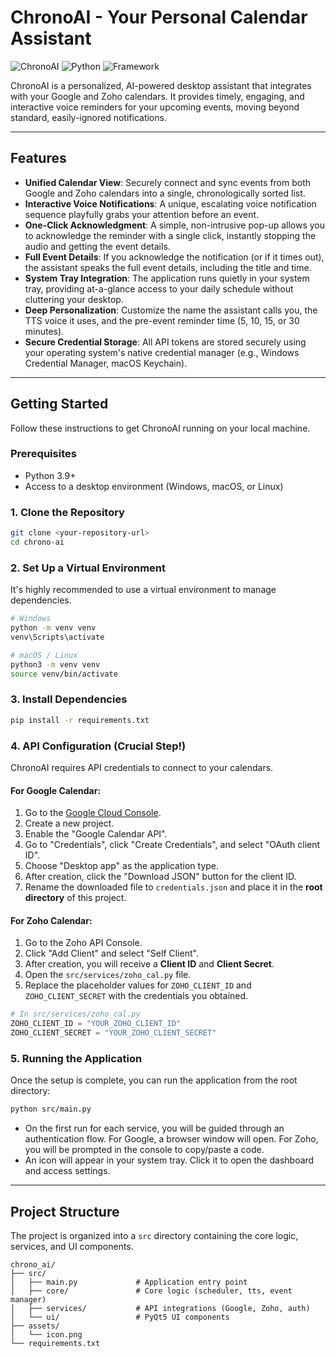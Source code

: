 # ChronoAI - Your Personal Calendar Assistant

![ChronoAI](https://img.shields.io/badge/ChronoAI-v1.0-blue)
![Python](https://img.shields.io/badge/Python-3.9+-brightgreen)
![Framework](https://img.shields.io/badge/Framework-PyQt5-orange)

ChronoAI is a personalized, AI-powered desktop assistant that integrates with your Google and Zoho calendars. It provides timely, engaging, and interactive voice reminders for your upcoming events, moving beyond standard, easily-ignored notifications.

---

## Features

- **Unified Calendar View**: Securely connect and sync events from both Google and Zoho calendars into a single, chronologically sorted list.
- **Interactive Voice Notifications**: A unique, escalating voice notification sequence playfully grabs your attention before an event.
- **One-Click Acknowledgment**: A simple, non-intrusive pop-up allows you to acknowledge the reminder with a single click, instantly stopping the audio and getting the event details.
- **Full Event Details**: If you acknowledge the notification (or if it times out), the assistant speaks the full event details, including the title and time.
- **System Tray Integration**: The application runs quietly in your system tray, providing at-a-glance access to your daily schedule without cluttering your desktop.
- **Deep Personalization**: Customize the name the assistant calls you, the TTS voice it uses, and the pre-event reminder time (5, 10, 15, or 30 minutes).
- **Secure Credential Storage**: All API tokens are stored securely using your operating system's native credential manager (e.g., Windows Credential Manager, macOS Keychain).

---

## Getting Started

Follow these instructions to get ChronoAI running on your local machine.

### Prerequisites

- Python 3.9+
- Access to a desktop environment (Windows, macOS, or Linux)

### 1. Clone the Repository

```bash
git clone <your-repository-url>
cd chrono-ai
```

### 2. Set Up a Virtual Environment

It's highly recommended to use a virtual environment to manage dependencies.

```bash
# Windows
python -m venv venv
venv\Scripts\activate

# macOS / Linux
python3 -m venv venv
source venv/bin/activate
```

### 3. Install Dependencies

```bash
pip install -r requirements.txt
```

### 4. API Configuration (Crucial Step!)

ChronoAI requires API credentials to connect to your calendars.

#### For Google Calendar:

1.  Go to the [Google Cloud Console](https://console.cloud.google.com/).
2.  Create a new project.
3.  Enable the "Google Calendar API".
4.  Go to "Credentials", click "Create Credentials", and select "OAuth client ID".
5.  Choose "Desktop app" as the application type.
6.  After creation, click the "Download JSON" button for the client ID.
7.  Rename the downloaded file to `credentials.json` and place it in the **root directory** of this project.

#### For Zoho Calendar:

1.  Go to the Zoho API Console.
2.  Click "Add Client" and select "Self Client".
3.  After creation, you will receive a **Client ID** and **Client Secret**.
4.  Open the `src/services/zoho_cal.py` file.
5.  Replace the placeholder values for `ZOHO_CLIENT_ID` and `ZOHO_CLIENT_SECRET` with the credentials you obtained.

```python
# In src/services/zoho_cal.py
ZOHO_CLIENT_ID = "YOUR_ZOHO_CLIENT_ID"
ZOHO_CLIENT_SECRET = "YOUR_ZOHO_CLIENT_SECRET"
```

### 5. Running the Application

Once the setup is complete, you can run the application from the root directory:

```bash
python src/main.py
```

- On the first run for each service, you will be guided through an authentication flow. For Google, a browser window will open. For Zoho, you will be prompted in the console to copy/paste a code.
- An icon will appear in your system tray. Click it to open the dashboard and access settings.

---

## Project Structure

The project is organized into a `src` directory containing the core logic, services, and UI components.

```
chrono_ai/
├── src/
│   ├── main.py             # Application entry point
│   ├── core/               # Core logic (scheduler, tts, event manager)
│   ├── services/           # API integrations (Google, Zoho, auth)
│   └── ui/                 # PyQt5 UI components
├── assets/
│   └── icon.png
└── requirements.txt
```
